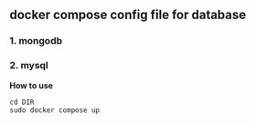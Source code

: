 ## docker compose config file for database

### 1. mongodb
### 2. mysql

**How to use**
```
cd DIR
sudo docker compose up
```